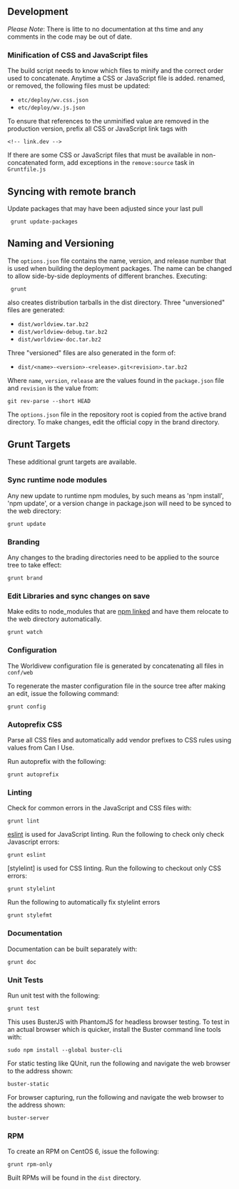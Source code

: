 ## Development

*Please Note*: There is litte to no documentation at ths time and any
comments in the code may be out of date.

### Minification of CSS and JavaScript files

The build script needs to know which files to minify and the correct order used
to concatenate. Anytime a CSS or JavaScript file is added. renamed, or removed,
the following files must be updated:

* ``etc/deploy/wv.css.json``
* ``etc/deploy/wv.js.json``

To ensure that references to the unminified value are removed in the production
version, prefix all CSS or JavaScript link tags with

    <!-- link.dev -->

If there are some CSS or JavaScript files that must be available in
non-concatenated form, add exceptions in the ``remove:source`` task in
``Gruntfile.js``

## Syncing with remote branch
Update packages that may have been adjusted since your last pull

     grunt update-packages

## Naming and Versioning

The ``options.json`` file contains the name, version, and release number
that is used when building the deployment packages. The name can be changed
to allow side-by-side deployments of different branches. Executing:

     grunt

also creates distribution tarballs in the dist directory. Three "unversioned"
files are generated:

* ``dist/worldview.tar.bz2``
* ``dist/worldview-debug.tar.bz2``
* ``dist/worldview-doc.tar.bz2``

Three "versioned" files are also generated in the form of:

* ``dist/<name>-<version>-<release>.git<revision>.tar.bz2``

Where ``name``, ``version``, ``release`` are the values found in the
``package.json`` file and ``revision`` is the value from:

    git rev-parse --short HEAD

The ``options.json`` file in the repository root is copied from the
active brand directory. To make changes, edit the official copy in the
brand directory.


## Grunt Targets

These additional grunt targets are available.

### Sync runtime node modules

Any new update to runtime npm modules, by such means as 'npm install', 'npm update', or a version change in package.json will need to be synced to the web directory:

    grunt update

### Branding

Any changes to the brading directories need to be applied to the source
tree to take effect:

    grunt brand

### Edit Libraries and sync changes on save

Make edits to node_modules that are [npm linked](https://docs.npmjs.com/cli/link) and have them relocate to the web directory automatically.

    grunt watch

### Configuration

The Worldivew configuration file is generated by concatenating all files
in ``conf/web``

To regenerate the master configuration file in the source tree after making
an edit, issue the following command:

    grunt config


### Autoprefix CSS

Parse all CSS files and automatically add vendor prefixes to CSS rules using values from Can I Use.

Run autoprefix with the following:

    grunt autoprefix


### Linting

Check for common errors in the JavaScript and CSS files with:

    grunt lint

[eslint](http://eslint.org) is used for JavaScript linting.
Run the following to check only check Javascript errors:

    grunt eslint

[stylelint] is used for CSS linting.
Run the following to checkout only CSS errors:

    grunt stylelint

Run the following to automatically fix stylelint errors

    grunt stylefmt

### Documentation

Documentation can be built separately with:

    grunt doc

### Unit Tests

Run unit test with the following:

    grunt test

This uses BusterJS with PhantomJS for headless browser testing. To test in an
actual browser which is quicker, install the Buster command line tools
with:

    sudo npm install --global buster-cli

For static testing like QUnit, run the following and navigate the web browser
to the address shown:

    buster-static

For browser capturing, run the following and navigate the web browser to
the address shown:

    buster-server


### RPM

To create an RPM on CentOS 6, issue the following:

    grunt rpm-only

Built RPMs will be found in the ``dist`` directory.

